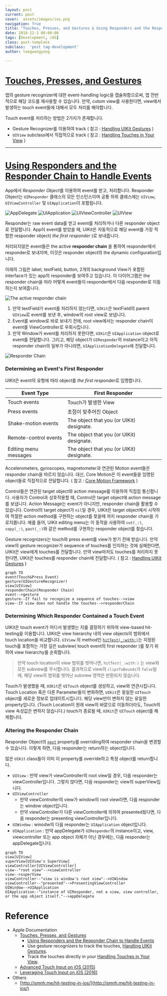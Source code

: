 ```yaml
---
layout: post
current: post
cover:  assets/images/ios.png
navigation: True
title: "Touches, Presses, and Gestures & Using Responders and the Responder Chain to Handle Events"
date: 2018-12-3 00:00:00
tags: [Development, iOS]
class: post-template
subclass:  'post tag-development'
author: leegwangyong

---
```


# [Touches, Presses, and Gestures](https://developer.apple.com/documentation/uikit/touches_presses_and_gestures)
 
앱의 gesture recognizer에 대한 event-handling logic을 캡슐화함으로써,  앱 전반적으로 해당 코드를 재사용할 수 있습니다.
만약, cutom view를 사용한다면,  view에서 발생하는 touch event들에 대해서 모두 처리를 해야합니다.

Touch event를 처리하는 방법은 2가지가 존재합니다.
- Gesture Recognizer를 이용하여 track ( 참고 : [Handling UIKit Gestures](https://developer.apple.com/documentation/uikit/touches_presses_and_gestures/handling_uikit_gestures) )
- `UIView` subclass에서 직접적으로 track ( 참고 : [Handling Touches in Your View](https://developer.apple.com/documentation/uikit/touches_presses_and_gestures/handling_touches_in_your_view) )

---

# [Using Responders and the Responder Chain to Handle Events](https://developer.apple.com/documentation/uikit/touches_presses_and_gestures/using_responders_and_the_responder_chain_to_handle_events)

App에서 *Responder Object*를 이용하여 event를 받고, 처리합니다. 
Responder Object는 `UIResponder` 클래스의 모든 인스턴스이며 공통 하위 클래스에는 `UIView`, `UIViewController` 및 `UIApplication`이 포함됩니다. 

![AppDelegate](https://ws3.sinaimg.cn/large/006tNbRwly1fxy649uf5nj30ty05iwfb.jpg)
![UIApplication](https://ws4.sinaimg.cn/large/006tNbRwly1fxy65o7vsjj30ni03qq3h.jpg)
![UIViewController](https://ws4.sinaimg.cn/large/006tNbRwly1fxy66fppvxj31ok03y0ua.jpg)
![UIView](https://ws3.sinaimg.cn/large/006tNbRwly1fxy66y7ibuj31ok03y76c.jpg)

Responder는 raw event data를 받고 event를 처리하거나 다른 responder object로 전달합니다. App이 event를 받았을 때, UIKit은 자동적으로 해당 event를 가장 적합한 responder object( *the first responder* )로 보내줍니다.

처리되지않은 event들은 the active **responder chain** 을 통하여 responder에서 responder로 보내지며, 이것은 responder object의 the dynamic configuration입니다.

아래의 그림은 label, textField, button, 2개의 background View가 포함된 interface가 있는 app의 responder를 보여주고 있습니다. 이 다이어그램은 the responder chain을 따라 어떻게 event들이 responder에서 다음 responder로 이동하는지 보여줍니다.

![The active responder chain](https://docs-assets.developer.apple.com/published/7c21d852b9/f17df5bc-d80b-4e17-81cf-4277b1e0f6e4.png)

1. 만약 textField가 event를 처리하지 않는다면, `UIKit`은 textField의 parent `UIView`로 event를 보낸 후, window의 root view로 보냅니다. 
2. Event를 window로 바로 보내기 전에, root view에서는 responder chain이 event를 ViewController로 우회시킵니다.
3. 만약 Window가 event를 처리하지 못한다면, `UIKit`은 `UIApplication` object로 event를 전달합니다. 그리고, 해당 object가 `UIResponder`의 instance이고 아직 responder chain의 일부가 아니라면,  `UIApplicationDelegate`에 전달합니다.

![Responder Chain](http://d33wubrfki0l68.cloudfront.net/1dc3a853f81e9c3addb07de969b95d973d078b3f/0e4b2/images/hit-test-touch-event-flow.png)

### Determining an Event's First Responder

UIKit은 event의 유형에 따라 object를 *the first responder*로 임명합니다.

| Event Type | First Responder				|
| --										| --										|
| Touch events					| Touch가 발생한 View 		|
| Press events						| 초점이 맞추어진 Object 	|
| Shake-motion events 		| The object that you (or UIKit) designate. |
| Remote-control events 	| The object that you (or UIKit) designate. |
| Editing menu messages	| The object that you (or UIKit) designate. |

Accelerometers, gyroscopes, magnetometer과 연관된 Motion event들은 responder chain을 따르지 않습니다. 대신, Core Motion은 이 event들을 임명된 object들로 직접적으로 전달합니다. ( 참고 :  [Core Motion Framework](https://developer.apple.com/library/archive/documentation/Miscellaneous/Conceptual/iPhoneOSTechOverview/CoreServicesLayer/CoreServicesLayer.html#//apple_ref/doc/uid/TP40007898-CH10-SW27) )
 
Control들은 연관된 target object와 action message를 이용하여 직접접 통신합니다. 사용자가 Control과 상호작용할 때, Control은 target object에 action message를 보냅니다.
Action Message는 event가 아니지만, responder chain을 활용할 수 있습니다.
Control의 target object가 `nil`일 경우, UIKit은 target object에서 시작하여 적절한 action method를 구현하는 object를 찾을때 까지 responder chain을 가로지릅니다. 예를 들어, UIKit editing menu는 이 동작을 사용하여 `cut(_:)`, `copy(_:)`, `past(_:)`와 같은 method를 구현하는 responder object를 찾습니다.

Gesture recognizers는 touch와 press event를 view가 받기 전에 받습니다. 만약 view의 gesture recognizer가 sequence of touches를 인지하는 것에 실패한다면, UIKit은 view에게 touches를 전달합니다. 만약 view마저도 touches를 처리하지 못한다면, UIKit은 touches를 responder chain에 전달합니다.  ( 참고 : [Handling UIKit Gestures](https://developer.apple.com/documentation/uikit/touches_presses_and_gestures/handling_uikit_gestures) )

```mermaid
graph TD
event(Touch&Press Event)
gesture(UIGestureRecognizer)
view[UIView]
responderChain(Responder Chain)
event-->gesture
gesture--If fail to recognize a sequence of touches-->view
view--If view does not handle the touches-->responderChain
```

### Determining Which Responder Contained a Touch Event

UIKit은 touch event가 어디서 발생했는 지를 결정하기 위하여 view-based hit-testing을 이용합니다. UIKit은 view hierarchy 내의 view objects의 범위에서 touch location을 비교합니다.  `UIView` 의 method인 [`hitTest(_:with:)`](https://developer.apple.com/documentation/uikit/uiview/1622469-hittest)는 지정된 touch를 포함하는 가장 깊은 subview( touch event의 first responder )를 찾기 위하여 view hierarchy를 순회합니다.  
> 만약 touch location이 view 범위를 벗어나면, `hitTest(_:with:)` 는 view와 모든 subview를 무시합니다. 결과적으로 view의 `clipsToBounds`가 `false`일 때,  해당 view의 범위를 벗어난 subview 영역은  반환되지 않습니다.

Touch가 발생했을 때, `UIKit`은 `UITouch` object를 생성하고, view와 연관시킵니다. Touch Location 혹은 다른 Parameter들이 변화하면, `UIKit`은 동일한 `UITouch` object를 새로운 정보로 업데이트시킵니다. 해당 view만이 변하지 않는 유일한 property입니다. (Touch Location이 원래 view의 바깥으로 이동하더라도, Touch의 view 속성값은 변하지 않습니다.) touch가 종료될 때, `UIKit`은 `UITouch` object를 해제합니다.

### Altering the Responder Chain

Responder Object의 [`next`](https://developer.apple.com/documentation/uikit/uiresponder/1621099-next) property를 overriding하여 responder chain을 변경할 수 있습니다. 이렇게 하면, 다음 responder는 return하는 object입니다.

많은 `UIKit` class들이 이미 이 property를 override하고 특정 object를 return합니다.
- `UIView` : 만약 view가 viewController의 root view일 경우, 다음 responder는 viewController입니다. 그렇지 않다면, 다음 responder는 view의 superView입니다.
- `UIViewController` 
	- 만약 viewController의 view가 window의 root view라면, 다음 responder는 window object입니다.
	- 만약 viewController가 다른 viewController에 의하여 presented됬다면, 다음 responder는 presenting viewController입니다.
- `UIWindow` : winodw의 다음 responder는 `UIApplication` object입니다.
- `UIApplication` : 만약 appDelegate가 `UIResponder`의 instance이고, view, viewcontroller 또는 app object 자체가 아닌 경우에는, 다음 responder는 appDelegate입니다.

```mermaid
graph TD
view[UIView]
superView[UIView's SuperView]
viewController[UIViewController]
view--"root view"-->viewController
view-->superView
viewController--"view is window's root view"-->UIWindow
viewController--"presented"-->PresentingViewController
UIWindow-->UIApplication
UIApplication--"instance of UIResponder, not a view, view controller, or the app object itself."-->appDelegate
```

# Reference

- Apple Documentation
	- [Touches, Presses, and Gestures](https://developer.apple.com/documentation/uikit/touches_presses_and_gestures)
		- [Using Responders and the Responder Chain to Handle Events](https://developer.apple.com/documentation/uikit/touches_presses_and_gestures/using_responders_and_the_responder_chain_to_handle_events)
		- Use gesture recognizers to track the touches, [Handling UIKit Gestures](https://developer.apple.com/documentation/uikit/touches_presses_and_gestures/handling_uikit_gestures).
		-  Track the touches directly in your [Handling Touches in Your View](https://developer.apple.com/documentation/uikit/touches_presses_and_gestures/handling_touches_in_your_view).
	- [Advanced Touch Input on iOS (2015)](https://developer.apple.com/videos/play/wwdc2015/233/)
	- [Leveraging Touch Input on iOS (2016)](https://developer.apple.com/videos/play/wwdc2016/220)
- Others
	- [http://smnh.me/hit-testing-in-ios/](http://smnh.me/hit-testing-in-ios/)


